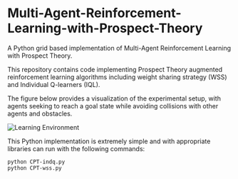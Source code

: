 # Multi-Agent-Reinforcement-Learning-with-Prospect-Theory
A Python grid based implementation of Multi-Agent Reinforcement Learning with Prospect Theory.

This repository contains code implementing Prospect Theory augmented reinforcement learning algorithms including weight sharing strategy (WSS) and Individual Q-learners (IQL). 

The figure below provides a visualization of the experimental setup, with agents seeking to reach a goal state while avoiding collisions with other agents and obstacles.

![Learning Environment](https://github.com/dominicdanis/-Multi-Agent-Reinforcement-Learning-with-Prospect-Theory/assets/121999556/64681920-68f6-44d8-9b0f-5bac34cffa55)

This Python implementation is extremely simple and with appropriate libraries can run with the following commands:
```
python CPT-indq.py
python CPT-wss.py
```
